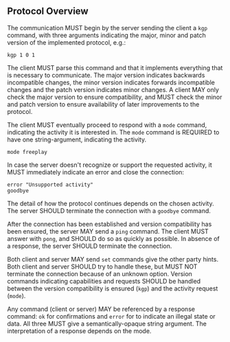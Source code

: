 Protocol Overview
-----------------

The communication MUST begin by the server sending the client a `kgp`
command, with three arguments indicating the major, minor and patch
version of the implemented protocol, e.g.:

	kgp 1 0 1
	
The client MUST parse this command and that it implements everything
that is necessary to communicate. The major version indicates
backwards incompatible changes, the minor version indicates forwards
incompatible changes and the patch version indicates minor changes. A
client MAY only check the major version to ensure compatibility, and
MUST check the minor and patch version to ensure availability of later
improvements to the protocol.

The client MUST eventually proceed to respond with a `mode` command,
indicating the activity it is interested in. The `mode` command is
REQUIRED to have one string-argument, indicating the activity.

	mode freeplay

In case the server doesn't recognize or support the requested
activity, it MUST immediately indicate an error and close the
connection:

	error "Unsupported activity"
	goodbye

The detail of how the protocol continues depends on the chosen
activity. The server SHOULD terminate the connection with a `goodbye`
command.

After the connection has been established and version compatibility
has been ensured, the server MAY send a `ping` command. The
client MUST answer with `pong`, and SHOULD do so as quickly as
possible. In absence of a response, the server SHOULD terminate the
connection.

Both client and server MAY send `set` commands give the other party
hints. Both client and server SHOULD try to handle these, but MUST NOT
terminate the connection because of an unknown option. Version
commands indicating capabilities and requests SHOULD be handled
between the version compatibility is ensured (`kgp`) and the activity
request (`mode`).

Any command (client or server) MAY be referenced by a response
command: `ok` for confirmations and `error` for to indicate an illegal
state or data. All three MUST give a semantically-opaque string
argument. The interpretation of a response depends on the mode.
